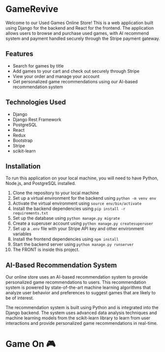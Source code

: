 # GameRevive

Welcome to our Used Games Online Store! This is a web application built using Django for the backend and React for the frontend. The application allows users to browse and purchase used games, with AI recommend system and payment handled securely through the Stripe payment gateway.

## Features
- Search for games by title
- Add games to your cart and check out securely through Stripe
- View your order and manage your account
- Get personalized game recommendations using our AI-based recommendation system

## Technologies Used
- Django
- Django Rest Framework
- PostgreSQL
- React
- Redux
- Bootstrap
- Stripe
- scikit-learn

## Installation
To run this application on your local machine, you will need to have Python, Node.js, and PostgreSQL installed.

1. Clone the repository to your local machine
2. Set up a virtual environment for the backend using `python -m venv env`
3. Activate the virtual environment using `source env/bin/activate`
4. Install the backend dependencies using `pip install -r requirements.txt`
5. Set up the database using `python manage.py migrate`
6. Create a superuser account using `python manage.py createsuperuser`
7. Set up a `.env` file with your Stripe API key and other environment variables
8. Install the frontend dependencies using `npm install`
9. Start the backend server using `python manage.py runserver`
10. The FRONT is inside this project.


## AI-Based Recommendation System
Our online store uses an AI-based recommendation system to provide personalized game recommendations to users. This recommendation system is powered by state-of-the-art machine learning algorithms that analyze user behavior and preferences to suggest games that are likely to be of interest.

The recommendation system is built using Python and is integrated into the Django backend. The system uses advanced data analysis techniques and machine learning models from the scikit-learn library to learn from user interactions and provide personalized game recommendations in real-time.





# Game On  🎮


